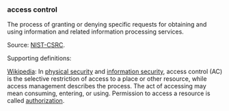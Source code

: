 ### access control

<p class="c8"><span class="c0">The process of granting or denying specific requests for obtaining and using information and related information processing services.</span></p><p class="c8"><span>Source: </span><span class="c2"><a class="c3" href="https://www.google.com/url?q=https://csrc.nist.gov/glossary/term/access_control&amp;sa=D&amp;source=editors&amp;ust=1706779842498406&amp;usg=AOvVaw3-CYR5FCPPWs2JdiOHAO4b">NIST-CSRC</a></span><span class="c0">.</span></p><p class="c8"><span class="c0">Supporting definitions:</span></p><p class="c8"><span class="c2"><a class="c3" href="https://www.google.com/url?q=https://en.wikipedia.org/wiki/Access_control&amp;sa=D&amp;source=editors&amp;ust=1706779842499081&amp;usg=AOvVaw3xAceamkELFAM2Y_cPVZlQ">Wikipedia</a></span><span>: In </span><span class="c2"><a class="c3" href="https://www.google.com/url?q=https://en.wikipedia.org/wiki/Physical_security&amp;sa=D&amp;source=editors&amp;ust=1706779842499483&amp;usg=AOvVaw3mFqkaZpHnzqGDo3Zd7o0S">physical security</a></span><span>&nbsp;and </span><span class="c2"><a class="c3" href="https://www.google.com/url?q=https://en.wikipedia.org/wiki/Information_security&amp;sa=D&amp;source=editors&amp;ust=1706779842499810&amp;usg=AOvVaw0adqToixlMzendIOf5lhXs">information security</a></span><span>, access control (AC) is the selective restriction of access to a place or other resource, while access management describes the process. The act of accessing may mean consuming, entering, or using. Permission to access a resource is called </span><span class="c2"><a class="c3" href="#h.576ssfpt348i">authorization</a></span><span class="c0">.</span></p>